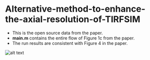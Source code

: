 # Alternative-method-to-enhance-the-axial-resolution-of-TIRFSIM
- This is the open source data from the paper. 
- **main.m** contains the entire flow of Figure 1c from the paper.
- The run results are consistent with Figure 4 in the paper.


![alt text](0410561.tif "Denoising comparison")
